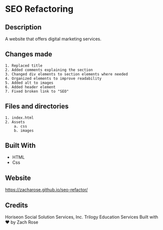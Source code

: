 # SEO Refactoring

## Description
A website that offers digital marketing services.  

 ## Changes made
    1. Replaced title
    2. Added comments explaining the section
    3. Changed div elements to section elements where needed
    4. Organized elements to improve readability 
    5. Added alt to images
    6. Added header element 
    7. Fixed broken link to "SEO"

## Files and directories
    1. index.html
    2. Assets
        a. css
        b. images 

## Built With
* HTML
* Css

## Website
https://zacharose.github.io/seo-refactor/

## Credits 
Horiseon Social Solution Services, Inc.
Trilogy Education Services
Built with ❤️ by Zach Rose